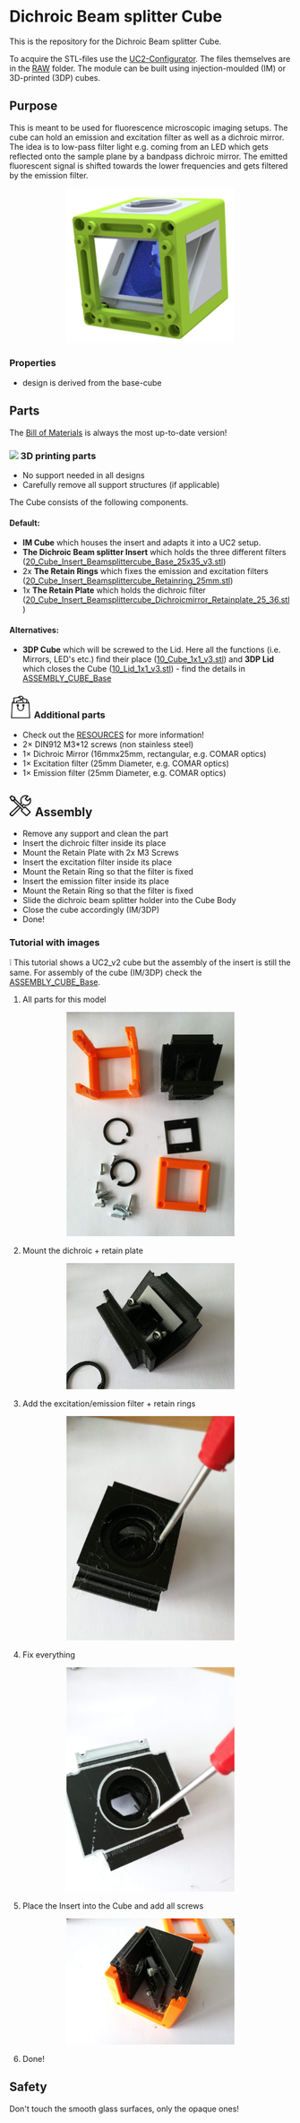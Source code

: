 # Dichroic Beam splitter Cube
This is the repository for the Dichroic Beam splitter Cube.

To acquire the STL-files use the [UC2-Configurator](https://uc2configurator.netlify.app/). The files themselves are in the [RAW](../RAW/STL) folder. The module can be built using injection-moulded (IM) or 3D-printed (3DP) cubes.

## Purpose
This is meant to be used for fluorescence microscopic imaging setups. The cube can hold an emission and excitation filter as well as a dichroic mirror. The idea is to low-pass filter light e.g. coming from an LED which gets reflected onto the sample plane by a bandpass dichroic mirror. The emitted fluorescent signal is shifted towards the lower frequencies and gets filtered by the emission filter.

<p align="center">
<img src="./IMAGES/Assembly_Cube_Dichroic_Beamsplitter_25x35_v3.png" width="300">
</p>

### Properties
* design is derived from the base-cube

## Parts
The [Bill of Materials](https://docs.google.com/spreadsheets/d/1U1MndGKRCs0LKE5W8VGreCv9DJbQVQv7O6kgLlB6ZmE/edit?usp=sharing) is always the most up-to-date version!

### <img src="../IMAGES/P.png" height="40"> 3D printing parts
* No support needed in all designs
* Carefully remove all support structures (if applicable)

The Cube consists of the following components.

#### Default:
* **IM Cube** which houses the insert and adapts it into a UC2 setup.
* **The Dichroic Beam splitter Insert** which holds the three different filters ([20_Cube_Insert_Beamsplittercube_Base_25x35_v3.stl](../RAW/STL))
* 2x **The Retain Rings** which fixes the emission and excitation filters ([20_Cube_Insert_Beamsplittercube_Retainring_25mm.stl](../RAW/STL))
* 1x **The Retain Plate** which holds the dichroic filter ([20_Cube_Insert_Beamsplittercube_Dichroicmirror_Retainplate_25_36.stl](../RAW/STL))

#### Alternatives:
* **3DP Cube** which will be screwed to the Lid. Here all the functions (i.e. Mirrors, LED's etc.) find their place ([10_Cube_1x1_v3.stl](../RAW/STL)) and **3DP Lid** which closes the Cube ([10_Lid_1x1_v3.stl](../RAW/STL)) - find the details in [ASSEMBLY_CUBE_Base](../ASSEMBLY_CUBE_Base)


### <img src="./IMAGES/B.png" height="40"> Additional parts
* Check out the [RESOURCES](../../TUTORIALS/RESOURCES) for more information!
* 2× DIN912 M3*12 screws (non stainless steel)
* 1× Dichroic Mirror (16mmx25mm, rectangular, e.g. COMAR optics)
* 1× Excitation filter (25mm Diameter, e.g. COMAR optics)
* 1× Emission filter (25mm Diameter, e.g. COMAR optics)

## <img src="./IMAGES/A.png" height="40"> Assembly
* Remove any support and clean the part
* Insert the dichroic filter inside its place
* Mount the Retain Plate with 2x M3 Screws
* Insert the excitation filter inside its place
* Mount the Retain Ring so that the filter is fixed
* Insert the emission filter inside its place
* Mount the Retain Ring so that the filter is fixed
* Slide the dichroic beam splitter holder into the Cube Body
* Close the cube accordingly (IM/3DP)
* Done!


### Tutorial with images
:grey_exclamation: This tutorial shows a UC2_v2 cube but the assembly of the insert is still the same. For assembly of the cube (IM/3DP) check the [ASSEMBLY_CUBE_Base](../ASSEMBLY_CUBE_Base).

1. All parts for this model
<p align="center">
<img src="./IMAGES/CUBE_DICHROIC_0.jpg" width="300">
</p>

2. Mount the dichroic + retain plate
<p align="center">
<img src="./IMAGES/CUBE_DICHROIC_1.jpg" width="300">
</p>

3. Add the excitation/emission filter + retain rings
<p align="center">
<img src="./IMAGES/CUBE_DICHROIC_2.jpg" width="300">
</p>

4. Fix everything
<p align="center">
<img src="./IMAGES/CUBE_DICHROIC_3.jpg" width="300">
</p>

5. Place the Insert into the Cube and add all screws
<p align="center">
<img src="./IMAGES/CUBE_DICHROIC_4.jpg" width="300">
</p>

6. Done!


## Safety
Don't touch the smooth glass surfaces, only the opaque ones!
